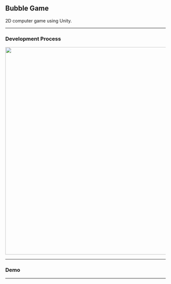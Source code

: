 ## Bubble Game

2D computer game using Unity.

---

### Development Process
<img src="img/BubbleGameProcessgif.gif" width=650>

---

### Demo


---